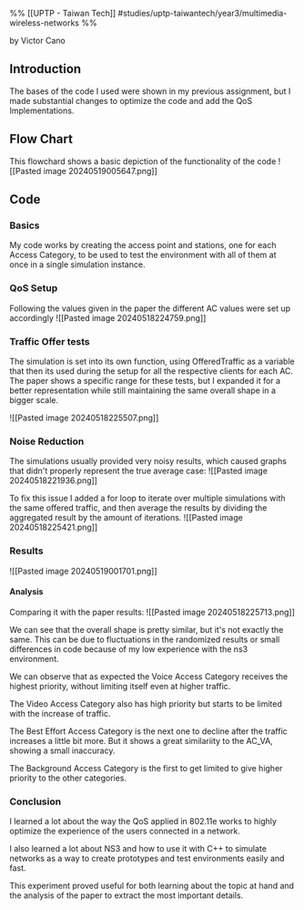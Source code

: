 %%
[[UPTP - Taiwan Tech]]
#studies/uptp-taiwantech/year3/multimedia-wireless-networks 
%%

by Victor Cano

## Introduction
The bases of the code I used were shown in my previous assignment, but I made substantial changes to optimize the code and add the QoS Implementations.

## Flow Chart
This flowchard shows a basic depiction of the functionality of the code
![[Pasted image 20240519005647.png]]

## Code
### Basics
My code works by creating the access point and stations, one for each Access Category, to be used to test the environment with all of them at once in a single simulation instance.

### QoS Setup
Following the values given in the paper the different AC values were set up  accordingly
![[Pasted image 20240518224759.png]]
### Traffic Offer tests
The simulation is set into its own function, using OfferedTraffic as a variable that then its used during the setup for all the respective clients for each AC. The paper shows a specific range for these tests, but I expanded it for a better representation while still maintaining the same overall shape in a bigger scale.

![[Pasted image 20240518225507.png]]

### Noise Reduction
The simulations usually provided very noisy results, which caused graphs that didn't properly represent the true average case:
![[Pasted image 20240518221936.png]]

To fix this issue I added a for loop to iterate over multiple simulations with the same offered traffic, and then average the results by dividing the aggregated result by the amount of iterations.
![[Pasted image 20240518225421.png]]

### Results
![[Pasted image 20240519001701.png]]
#### Analysis
Comparing it with the paper results:
![[Pasted image 20240518225713.png]]

We can see that the overall shape is pretty similar, but it's not exactly the same.
This can be due to fluctuations in the randomized results or small differences in code because of my low experience with the ns3 environment.

We can observe that as expected the Voice Access Category receives the highest priority, without limiting itself even at higher traffic.

The Video Access Category also has high priority but starts to be limited with the increase of traffic.

The Best Effort Access Category is the next one to decline after the traffic increases a little bit more. But it shows a great similariity to the AC_VA, showing a small inaccuracy.

The Background Access Category is the first to get limited to give higher priority to the other categories.
### Conclusion
I learned a lot about the way the QoS applied in 802.11e works to highly optimize the experience of the users connected in a network.

I also learned a lot about NS3 and how to use it with C++ to simulate networks as a way to create prototypes and test environments easily and fast.

This experiment proved useful for both learning about the topic at hand and the analysis of the paper to extract the most important details.